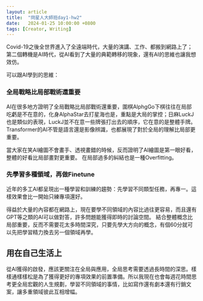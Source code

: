 ```yaml
---
layout: article
title:  "冏星人大師班day1-hw2"
date:   2024-01-25 10:00:00 +0800
tags: [Creator, Writing]
---
```


Covid-19之後全世界進入了全遠端時代，大量的演講、工作、都搬到網路上了；第二個轉機是AI時代，從AI看到了大量的典範轉移的現象，還有AI的思維也讓我想效仿。

可以跟AI學到的思維：

### 全局戰略比局部戰術還重要
AI在很多地方證明了全局戰略比局部戰術還重要，圍棋AlphgGo下棋往往在局部吃虧是不在意的，化身AlphaStar去打星海也是，重點是大局的掌控；日麻LuckJ也是類似的表現，LuckJ並不在意一些牌張打出去的順序，它在意的是整體手牌。Transformer的AI不管是語言還是影像辨識，也都展現了對於全局的理解比局部更重要。  

當大家在笑AI繪圖不會畫手、透視畫錯的時候，反而證明了AI繪圖是第一眼好看，整體的好看比局部畫對更重要。
在局部過多的糾結也是一種Overfitting。

### 先學習多種領域，再做Finetune
近年的多工AI都呈現出一種學習和訓練的趨勢：先學習不同類型任務，再專一。這樣效果會比一開始只練專項還好。

得益於大量的內容都在網路上，現在要學不同領域的內容比過往更容易，而且還有GPT等之類的AI可以做對答，許多問題能獲得即時的討論空間。
結合整體概念比局部重要，反而不需要花太多時間深究，只要先學大方向的概念，有個60分就可以先把學習精力換去另一個領域再學。

## 用在自己生活上
從AI獲得的啟發，應該更關注在全局與應用，全局思考需要透過長時間的深思。樣樣通樣樣松是為了獲得更好的專項效果的前置準備。所以我現在也會每週花時間思考更全局宏觀的人生規劃，學習不同領域的事情，比如寫作還有劇本還有行銷文案，讓多重領域彼此互相增幅。

